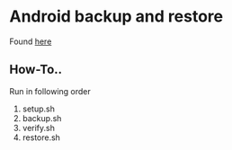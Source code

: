 # Android backup and restore

Found [here](https://gist.github.com/AnatomicJC/e773dd55ae60ab0b2d6dd2351eb977c1)

## How-To..

Run in following order

1. setup.sh
2. backup.sh
3. verify.sh
4. restore.sh